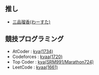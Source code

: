 ## 推し
- [三品瑠香(わーすた)](https://twitter.com/tws_ruka)

## 競技プログラミング
- AtCoder : [kya(1734)](https://atcoder.jp/users/kya)
- Codeforces : [kyaa(1720)](https://codeforces.com/profile/kyaa)
- Top Coder : [kya(SRM991/Marathon724)](https://www.topcoder.com/members/kya)
- LeetCode : [kyaa(1661)](https://leetcode.com/kyaa/)
